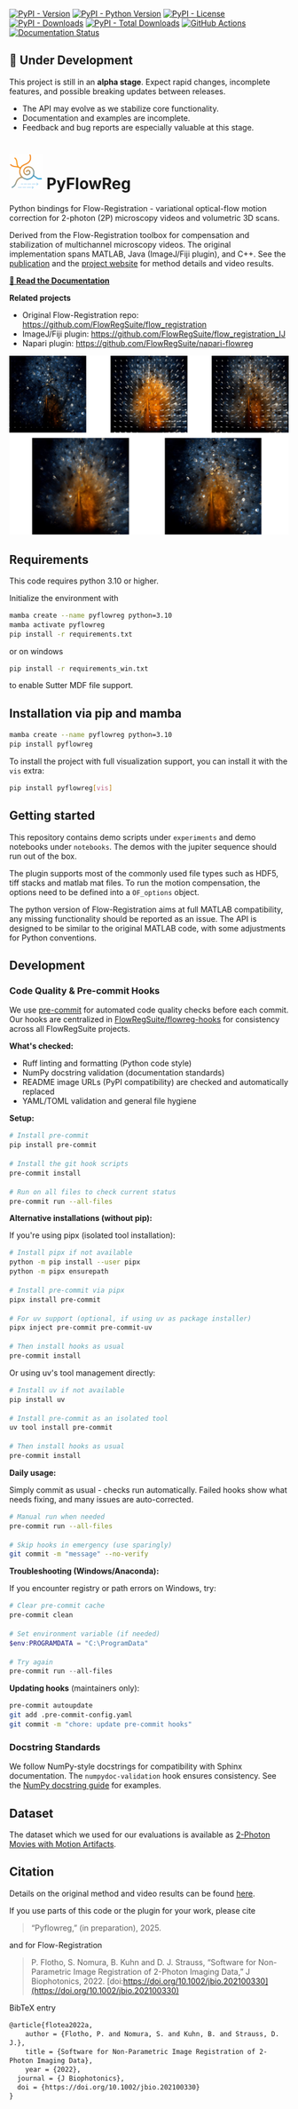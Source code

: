 [![PyPI - Version](https://img.shields.io/pypi/v/pyflowreg)](https://pypi.org/project/pyflowreg/)
[![PyPI - Python Version](https://img.shields.io/pypi/pyversions/pyflowreg)](https://pypi.org/project/pyflowreg/)
[![PyPI - License](https://img.shields.io/pypi/l/pyflowreg)](LICENSE)
[![PyPI - Downloads](https://img.shields.io/pypi/dm/pyflowreg)](https://pypistats.org/packages/pyflowreg)
[![PyPI - Total Downloads](https://img.shields.io/pypi/dt/pyflowreg)](https://pypistats.org/packages/pyflowreg)
[![GitHub Actions](https://github.com/FlowRegSuite/pyflowreg/actions/workflows/pypi-release.yml/badge.svg)](https://github.com/FlowRegSuite/pyflowreg/actions/workflows/pypi-release.yml)
[![Documentation Status](https://readthedocs.org/projects/pyflowreg/badge/?version=latest)](https://pyflowreg.readthedocs.io/en/latest/?badge=latest)

## 🚧 Under Development

This project is still in an **alpha stage**. Expect rapid changes, incomplete features, and possible breaking updates between releases.

- The API may evolve as we stabilize core functionality.
- Documentation and examples are incomplete.
- Feedback and bug reports are especially valuable at this stage.

# <img src="https://raw.githubusercontent.com/FlowRegSuite/pyflowreg/refs/heads/main/img/flowreglogo.png" alt="FlowReg logo" height="64"> PyFlowReg

Python bindings for Flow-Registration - variational optical-flow motion correction for 2-photon (2P) microscopy videos and volumetric 3D scans.

Derived from the Flow-Registration toolbox for compensation and stabilization of multichannel microscopy videos. The original implementation spans MATLAB, Java (ImageJ/Fiji plugin), and C++. See the [publication](https://doi.org/10.1002/jbio.202100330) and the [project website](https://www.snnu.uni-saarland.de/flow-registration/) for method details and video results.

**[📖 Read the Documentation](https://pyflowreg.readthedocs.io/)**

**Related projects**
- Original Flow-Registration repo: https://github.com/FlowRegSuite/flow_registration
- ImageJ/Fiji plugin: https://github.com/FlowRegSuite/flow_registration_IJ
- Napari plugin: https://github.com/FlowRegSuite/napari-flowreg


![Fig1](https://raw.githubusercontent.com/FlowRegSuite/pyflowreg/refs/heads/main/img/bg.jpg)


## Requirements

This code requires python 3.10 or higher.

Initialize the environment with

```bash
mamba create --name pyflowreg python=3.10
mamba activate pyflowreg
pip install -r requirements.txt
```

or on windows

```bash
pip install -r requirements_win.txt
```

to enable Sutter MDF file support.


## Installation via pip and mamba

```bash
mamba create --name pyflowreg python=3.10
pip install pyflowreg
```

To install the project with full visualization support, you can install it with the ```vis``` extra:

```bash
pip install pyflowreg[vis]
```

## Getting started

This repository contains demo scripts under ```experiments``` and
demo notebooks under ```notebooks```. The demos with the jupiter sequence should run out of the box.

The plugin supports most of the commonly used file types such as HDF5, tiff stacks and matlab mat files. To run the motion compensation, the options need to be defined into a ```OF_options``` object.

The python version of Flow-Registration aims at full MATLAB compatibility, any missing functionality should be reported as an issue. The API is designed to be similar to the original MATLAB code, with some adjustments for Python conventions.


## Development

### Code Quality & Pre-commit Hooks

We use [pre-commit](https://pre-commit.com) for automated code quality checks before each commit. Our hooks are centralized in [FlowRegSuite/flowreg-hooks](https://github.com/FlowRegSuite/flowreg-hooks) for consistency across all FlowRegSuite projects.

**What's checked:**
- Ruff linting and formatting (Python code style)
- NumPy docstring validation (documentation standards)
- README image URLs (PyPI compatibility) are checked and automatically replaced
- YAML/TOML validation and general file hygiene

**Setup:**

```bash
# Install pre-commit
pip install pre-commit

# Install the git hook scripts
pre-commit install

# Run on all files to check current status
pre-commit run --all-files
```

**Alternative installations (without pip):**

If you're using pipx (isolated tool installation):

```bash
# Install pipx if not available
python -m pip install --user pipx
python -m pipx ensurepath

# Install pre-commit via pipx
pipx install pre-commit

# For uv support (optional, if using uv as package installer)
pipx inject pre-commit pre-commit-uv

# Then install hooks as usual
pre-commit install
```

Or using uv's tool management directly:

```bash
# Install uv if not available
pip install uv

# Install pre-commit as an isolated tool
uv tool install pre-commit

# Then install hooks as usual
pre-commit install
```

**Daily usage:**

Simply commit as usual - checks run automatically. Failed hooks show what needs fixing, and many issues are auto-corrected.

```bash
# Manual run when needed
pre-commit run --all-files

# Skip hooks in emergency (use sparingly)
git commit -m "message" --no-verify
```

**Troubleshooting (Windows/Anaconda):**

If you encounter registry or path errors on Windows, try:

```powershell
# Clear pre-commit cache
pre-commit clean

# Set environment variable (if needed)
$env:PROGRAMDATA = "C:\ProgramData"

# Try again
pre-commit run --all-files
```

**Updating hooks** (maintainers only):
```bash
pre-commit autoupdate
git add .pre-commit-config.yaml
git commit -m "chore: update pre-commit hooks"
```

### Docstring Standards

We follow NumPy-style docstrings for compatibility with Sphinx documentation. The `numpydoc-validation` hook ensures consistency. See the [NumPy docstring guide](https://numpydoc.readthedocs.io/en/latest/format.html) for examples.

## Dataset

The dataset which we used for our evaluations is available as [2-Photon Movies with Motion Artifacts](https://drive.google.com/drive/folders/1fPdzQo5SiA-62k4eHF0ZaKJDt1vmTVed?usp=sharing).

## Citation

Details on the original method and video results can be found [here](https://www.snnu.uni-saarland.de/flow-registration/).

If you use parts of this code or the plugin for your work, please cite

> “Pyflowreg,” (in preparation), 2025.


and for Flow-Registration

> P. Flotho, S. Nomura, B. Kuhn and D. J. Strauss, “Software for Non-Parametric Image Registration of 2-Photon Imaging Data,” J Biophotonics, 2022. [doi:https://doi.org/10.1002/jbio.202100330](https://doi.org/10.1002/jbio.202100330)

BibTeX entry
```
@article{flotea2022a,
    author = {Flotho, P. and Nomura, S. and Kuhn, B. and Strauss, D. J.},
    title = {Software for Non-Parametric Image Registration of 2-Photon Imaging Data},
    year = {2022},
  journal = {J Biophotonics},
  doi = {https://doi.org/10.1002/jbio.202100330}
}
```
